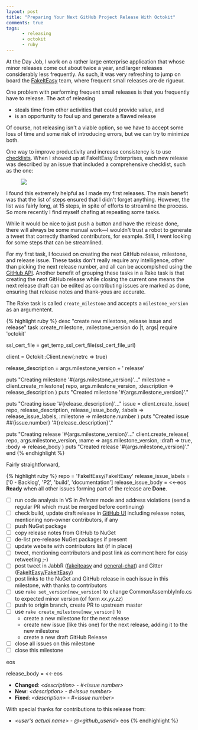 ```yaml
---
layout: post
title: "Preparing Your Next GitHub Project Release With Octokit"
comments: true
tags: 
      - releasing
      - octokit
      - ruby
---
```


At the Day Job, I work on a rather large enterprise application that
whose minor releases come out about twice a year, and larger releases
considerably less frequently.  As such, it was very refreshing to jump
on board the [FakeItEasy](http://fakeiteasy.github.io/) team, where
frequent small releases are de rigueur.

One problem with performing frequent small releases is that you
frequently have to release. The act of releasing

* steals time from other activities that could provide value, and
* is an opportunity to foul up and generate a flawed release

Of course, not releasing isn't a viable option, so we have to accept
some loss of time and some risk of introducing errors, but we can try
to minimize both.

One way to improve productivity and increase consistency is to use
[checklists][checklists].  When I showed up at FakeItEasy Enterprises,
each new release was described by an issue that included a
comprehensive checklist, such as the one:

<figure>
  <a href="https://github.com/FakeItEasy/FakeItEasy/issues/272"><img src="{{ site.image_dir }}/release_checklist.png"></a>
</figure>

I found this extremely helpful as I made my first releases. The main
benefit was that the list of steps ensured that I didn't forget
anything.  However, the list was fairly long, at 15 steps, in spite of
efforts to streamline the process. So more recently I find myself chafing at repeating some tasks.

While it would be nice to just push a button and have the release
done, there will always be some manual work&mdash;I wouldn't trust a
robot to generate a tweet that correctly thanked contributors, for
example. Still, I went looking for some steps that can be
streamlined.

For my first task, I focused on creating the next GitHub release,
milestone, and release issue. These tasks don't really require any
intelligence, other than picking the next release number, and all can
be accomplshed using the [GitHub API][githubapi]. Another benefit of
grouping these tasks in a Rake task is that creating the next GitHub
release while closing the current one means the next release draft can
be edited as contributing issues are marked as done, ensuring that
release notes and thank-yous are accurate.

The Rake task is called `create_milestone` and accepts a
`milestone_version` as an argumentent.

{% highlight ruby %}
desc "create new milestone, release issue and release"
task :create_milestone, :milestone_version do |t, args|
  require 'octokit'

  ssl_cert_file = get_temp_ssl_cert_file(ssl_cert_file_url)

  client = Octokit::Client.new(:netrc => true)

  release_description = args.milestone_version + ' release'

  puts "Creating milestone '#{args.milestone_version}'..."
  milestone = client.create_milestone(
    repo,
    args.milestone_version,
    :description => release_description
    )
  puts "Created milestone '#{args.milestone_version}'."

  puts "Creating issue '#{release_description}'..."
  issue = client.create_issue(
    repo,
    release_description,
    release_issue_body,
    :labels => release_issue_labels,
    :milestone => milestone.number
    )
  puts "Created issue \##{issue.number} '#{release_description}'."

  puts "Creating release '#{args.milestone_version}'..."
  client.create_release(
    repo,
    args.milestone_version,
    :name => args.milestone_version,
    :draft => true,
    :body => release_body
    )
  puts "Created release '#{args.milestone_version}'."
end
{% endhighlight %}

Fairly straightforward, 

{% highlight ruby %}
repo = 'FakeItEasy/FakeItEasy'
release_issue_labels = ['0 - Backlog', 'P2', 'build', 'documentation']
release_issue_body = <<-eos
**Ready** when all other issues forming part of the release are **Done**.

- [ ] run code analysis in VS in *Release* mode and address violations (send a regular PR which must be merged before continuing)
- [ ] check build, update draft release in [GitHub UI](https://github.com/FakeItEasy/FakeItEasy/releases)
       including release notes, mentioning non-owner contributors, if any
- [ ] push NuGet package
- [ ] copy release notes from GitHub to NuGet
- [ ] de-list pre-release NuGet packages if present
- [ ] update website with contributors list (if in place)
- [ ] tweet, mentioning contributors and post link as comment here for easy retweeting ;-)
- [ ] post tweet in JabbR ([fakeiteasy][1] and [general-chat][2]) and Gitter ([FakeItEasy/FakeItEasy][3])
- [ ] post links to the NuGet and GitHub release in each issue in this milestone, with thanks to contributors
- [ ] use `rake set_version[new_version]` to change CommonAssemblyInfo.cs to expected minor version (of form _xx.yy.zz_)
- [ ] push to origin branch, create PR to upstream master
- [ ] use `rake create_milestone[new_version]` to
    - create a new milestone for the next release
    - create new issue (like this one) for the next release, adding it to the new milestone
    - create a new draft GitHub Release 
- [ ] close all issues on this milestone
- [ ] close this milestone

[1]: https://jabbr.net/#/rooms/fakeiteasy
[2]: https://jabbr.net/#/rooms/general-chat
[3]: https://gitter.im/FakeItEasy/FakeItEasy
eos

release_body = <<-eos
* **Changed**: _&lt;description&gt;_ - _#&lt;issue number&gt;_
* **New**: _&lt;description&gt;_ - _#&lt;issue number&gt;_
* **Fixed**: _&lt;description&gt;_ - _#&lt;issue number&gt;_

With special thanks for contributions to this release from:

* _&lt;user's actual name&gt;_ - _@&lt;github_userid&gt;_
eos
{% endhighlight %}


[checklists]: http://atulgawande.com/book/the-checklist-manifesto/
[githubapi]: https://developer.github.com/v3/